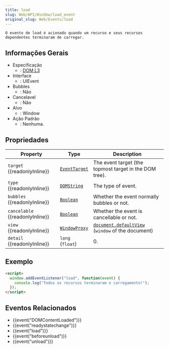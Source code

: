 ```yaml
---
title: load
slug: Web/API/Window/load_event
original_slug: Web/Events/load
---
```

```
O evento de load é acionado quando um recurso e seus recursos
dependentes terminaram de carregar.
```

## Informações Gerais

- Especificação
  - : [DOM L3](http://www.w3.org/TR/DOM-Level-3-Events/#event-type-load)
- Interface
  - : UIEvent
- Bubbles
  - : Não
- Cancelavel
  - : Não
- Alvo
  - : Window
- Ação Padrão
  - : Nenhuma.

## Propriedades

| Property                              | Type                                                                                                                                                            | Description                                                                                                                                                                                                           |
| ------------------------------------- | --------------------------------------------------------------------------------------------------------------------------------------------------------------- | --------------------------------------------------------------------------------------------------------------------------------------------------------------------------------------------------------------------- |
| `target` {{readonlyInline}}     | [`EventTarget`](/pt-BR/docs/Web/API/EventTarget)  | The event target (the topmost target in the DOM tree).                                                                                                                                                                |
| `type` {{readonlyInline}}       | [`DOMString`](/pt-BR/docs/Web/API/DOMString) | The type of event.                                                                                                                                                                                                    |
| `bubbles` {{readonlyInline}}    | [`Boolean`](/pt-BR/docs/Web/API/Boolean)                                                         | Whether the event normally bubbles or not.                                                                                                                                                                            |
| `cancelable` {{readonlyInline}} | [`Boolean`](/pt-BR/docs/Web/API/Boolean)                                                         | Whether the event is cancellable or not.                                                                                                                                                                              |
| `view` {{readonlyInline}}       | [`WindowProxy`](/pt-BR/docs/Web/API/WindowProxy)                         | [`document.defaultView`](/pt-BR/docs/Web/API/Document/defaultView) (`window` of the document) |
| `detail` {{readonlyInline}}     | `long` (`float`)                                                                                                                                                | 0.                                                                                                                                                                                                                    |

## Exemplo

```html
<script>
  window.addEventListener("load", function(event) {
    console.log("Todos os recursos terminaram o carregamento!");
  });
</script>
```

## Eventos Relacionados

- {{event("DOMContentLoaded")}}
- {{event("readystatechange")}}
- {{event("load")}}
- {{event("beforeunload")}}
- {{event("unload")}}
